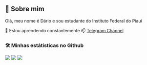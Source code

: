 
## 🚀 Sobre mim
Olá, meu nome é Dário e  sou estudante do Instituto Federal do Piauí

🧠 Estou aprendendo constantemente
📫  [Telegram Channel](https://t.me/BirdRa1nChannel)

### 🛠 Minhas estátisticas no Github
![](https://github-readme-stats.vercel.app/api?username=birdra1n&theme=react&hide_border=true&include_all_commits=true&count_private=true)
![](https://github-readme-streak-stats.herokuapp.com/?user=birdra1n&theme=react&hide_border=true)
![](https://github-readme-stats.vercel.app/api/top-langs/?username=birdra1n&theme=react&hide_border=true&include_all_commits=true&count_private=true&layout=compact)




